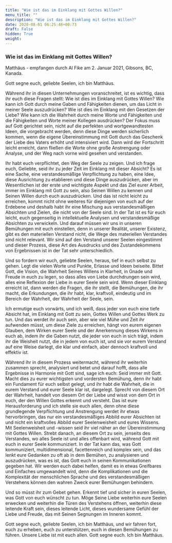 ```yaml
---
title: "Wie ist das im Einklang mit Gottes Willen?"
menu_title: ""
description: "Wie ist das im Einklang mit Gottes Willen?"
date: 2020-08-01 06:25:48+00:73
draft: False
hidden: True
weight:
---
```

### Wie ist das im Einklang mit Gottes Willen?

Matthäus - empfangen durch Al Fike am 2. Januar 2021, Gibsons, BC, Kanada.

Gott segne euch, geliebte Seelen, ich bin Matthäus.

Während ihr in diesen Unternehmungen voranschreitet, ist es wichtig, dass ihr euch diese Fragen stellt: Wie ist dies im Einklang mit Gottes Willen? Wie kann ich Gott durch meine Gaben und Fähigkeiten dienen, um das Licht in meiner Seele auszudrücken? Wie ist dies im Einklang mit den Gesetzen der Liebe? Wie kann ich die Wahrheit durch meine Worte und Fähigkeiten und die Fähigkeiten und Worte meiner Kollegen ausdrücken? Der Fokus muss auf Gott gerichtet sein, nicht auf die perfekten und wortgewandtesten Ideen, die vorgebracht werden, denn diese Dinge werden sicherlich kommen, wenn die eigene Übereinstimmung mit Gott durch das Geschenk der Liebe des Vaters erhöht und intensiviert wird. Dann wird der Fortschritt leicht erreicht, dann fließen die Worte ohne große Anstrengung oder Analyse, und der Weg nach vorne wird gesehen und verstanden.

Ihr habt euch verpflichtet, den Weg der Seele zu zeigen. Und ich frage euch, Geliebte, seid ihr zu jeder Zeit im Einklang mit dieser Absicht? Es ist eine Sache, eine verstandesmäßige Verpflichtung zu haben, eine Idee, diese Ausrichtung zu etablieren und diese Dinge auszudrücken, aber im Wesentlichen ist der erste und wichtigste Aspekt und das Ziel eurer Arbeit, immer im Einklang mit Gott zu sein, also Seinen Willen zu kennen und Seinen Willen durch euch auszudrücken. Und das ist nicht leicht zu erreichen, kommt nicht ohne weiteres für diejenigen von euch auf der Erdebene und deshalb habt ihr eine Mischung aus verstandesmäßigen Absichten und Zielen, die nicht von der Seele sind. In der Tat ist es für euch leicht, euch gegenseitig in intellektuelle Analysen und verstandesmäßige Absichten zu verwickeln. Und darauf müssen wir uns in unseren Bemühungen mit euch einstellen, denn in unserer Realität, unserer Existenz, gibt es den materiellen Verstand nicht, die Wege des materiellen Verstandes sind nicht relevant. Wir sind auf den Verstand unserer Seelen eingestimmt und dieser Prozess, diese Art des Ausdrucks und des Zustandekommens von Ergebnissen ist in der Tat sehr unterschiedlich.

Und so fordern wir euch, geliebte Seelen, heraus, tief in euch selbst zu gehen. Legt die vielen Worte und Punkte, Erlasse und Ideen beiseite. Bittet Gott, die Vision, die Wahrheit Seines Willens in Klarheit, in Gnade und Freude in euch zu legen, so dass alles von Liebe durchdrungen sein wird, alles eine Reflexion der Liebe in eurer Seele sein wird. Wenn dieser Einklang erreicht ist, dann werden die Fragen, die ihr stellt, die Bemühungen, die ihr macht, die Erkundungen, die ihr habt, klar, kraftvoll, eindeutig und im Bereich der Wahrheit, der Wahrheit der Seele, sein.

Ich ermutige euch vorwärts, und ich weiß, dass jeder von euch eine tiefe Absicht hat, im Einklang mit Gott zu sein, Gottes Willen und Gottes Werk zu tun. Und das werdet ihr auch sein, aber wie viel Mühe und Zeit ihr aufwenden müsst, um diese Ziele zu erreichen, hängt von eurem eigenen Glauben, dem Wirken eurer Seele und der Anerkennung dieses Wirkens in euch ab, indem ihr die Gaben nutzt, die jeder von euch in sich trägt, indem ihr die Weisheit nutzt, die in jedem von euch ist, und sie vor eurem Verstand auf eine Weise darlegt, die klar und einfach, aber dennoch kraftvoll und effektiv ist.

Während ihr in diesem Prozess weitermacht, während ihr weiterhin zusammen sprecht, analysiert und betet und darauf hofft, dass alle Ergebnisse in Harmonie mit Gott sind, sage ich euch: Seid immer mit Gott. Macht dies zu eurer wichtigsten und vordersten Bemühung, denn ihr habt ein Fundament für euch selbst gelegt, und ihr habt die Wahrheit, die in eurem Verstand und eurer Seele klar ist, dargelegt. Sprecht von diesem Ort der Wahrheit, handelt von diesem Ort der Liebe und wisst von dem Ort in euch, der den Willen Gottes erkennt und versteht. Das ist eure Herausforderung und ich stelle sie euch allen, denn ohne diese grundlegende Verpflichtung und Anstrengung werdet ihr etwas hervorbringen, das nur ein verstandesmäßiges Abbild eurer Absichten ist und nicht ein kraftvolles Abbild eurer Seelenweisheit und eures Wissens. Mit Seelenweisheit und -wissen seid ihr viel näher an der Übereinstimmung mit Gottes Willen. Strebt danach, an diesem Ort zu sein, jenseits des Verstandes, wo alles Seele ist und alles offenbart wird, während Gott mit euch in eurer Seele kommuniziert. In der Tat kann das, was Gott kommuniziert, multidimensional, facettenreich und komplex sein, und das lenkt eure Gedanken zu oft ab in dem Bemühen, zu analysieren und auszudrücken, was es ist, das Gott euch in seinen Kommunikationen gegeben hat. Wir werden euch dabei helfen, damit es in etwas Greifbares und Einfaches umgewandelt wird, denn die Komplikationen und die Komplexität der menschlichen Sprache und des verstandesmäßigen Verstehens können den wahren Zweck eurer Bemühungen behindern.

Und so müsst ihr zum Gebet gehen. Erkennt tief und sicher in euren Seelen, was Gott von euch wünscht zu tun. Möge Seine Liebe weiterhin eure Seelen erwecken und weiterhin die Türen des Verstehens öffnen, weiterhin diese leitende Kraft sein, dieses leitende Licht, dieses wundersame Gefühl der Liebe und Freude, das mit Seinen Segnungen im Inneren kommt.

Gott segne euch, geliebte Seelen, ich bin Matthäus, und wir fahren fort, euch zu erheben, euch zu unterstützen, euch in diesen Bemühungen zu führen. Unsere Liebe ist mit euch allen. Gott segne euch. Ich bin Matthäus.
